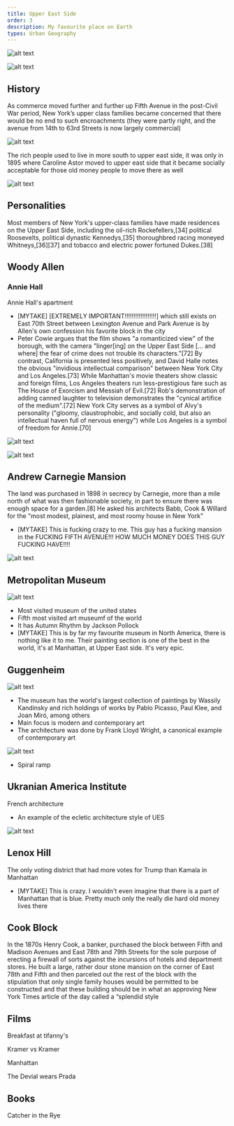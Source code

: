 ```yaml
---
title: Upper East Side
order: 3
description: My favourite place on Earth
types: Urban Geography
---
```


![alt text](image-9.png)


![alt text](image-4.png)

## History

As commerce moved further and further up Fifth Avenue in the post-Civil War period, New York’s upper class families became concerned that there would be no end to such encroachments (they were partly right, and the avenue from 14th to 63rd Streets is now largely commercial)

![alt text](image-1.png)

The rich people used to live in more south to upper east side, it was only in 1895 where Caroline Astor moved to upper east side that it became
socially acceptable for those old money people to move there as well

![alt text](image.png)


## Personalities

Most members of New York's upper-class families have made residences on the Upper East Side, including the oil-rich Rockefellers,[34] political Roosevelts, political dynastic Kennedys,[35] thoroughbred racing moneyed Whitneys,[36][37] and tobacco and electric power fortuned Dukes.[38]

## Woody Allen

### Annie Hall

Annie Hall's apartment
- [MYTAKE] [EXTREMELY IMPORTANT!!!!!!!!!!!!!!!!!!] which still exists on East 70th Street between Lexington Avenue and Park Avenue is by Allen's own confession his favorite block in the city
- Peter Cowie argues that the film shows "a romanticized view" of the borough, with the camera "linger[ing] on the Upper East Side [... and where] the fear of crime does not trouble its characters."[72] By contrast, California is presented less positively, and David Halle notes the obvious "invidious intellectual comparison" between New York City and Los Angeles.[73] While Manhattan's movie theaters show classic and foreign films, Los Angeles theaters run less-prestigious fare such as The House of Exorcism and Messiah of Evil.[72] Rob's demonstration of adding canned laughter to television demonstrates the "cynical artifice of the medium".[72] New York City serves as a symbol of Alvy's personality ("gloomy, claustrophobic, and socially cold, but also an intellectual haven full of nervous energy") while Los Angeles is a symbol of freedom for Annie.[70]

![alt text](image-10.png)

![alt text](<Screen Shot 2025-02-22 at 9.25.43 PM.png>)

## Andrew Carnegie Mansion

The land was purchased in 1898 in secrecy by Carnegie, more than a mile north of what was then fashionable society, in part to ensure there was enough space for a garden.[8] He asked his architects Babb, Cook & Willard for the "most modest, plainest, and most roomy house in New York"
- [MYTAKE] This is fucking crazy to me. This guy has a fucking mansion in the FUCKING FIFTH AVENUE!!! HOW MUCH MONEY DOES THIS GUY FUCKING HAVE!!!!

![alt text](image-6.png)

## Metropolitan Museum

![alt text](image-12.png)
- Most visited museum of the united states
- Fifth most visited art museumf of the world
- It has Autumn Rhythm by Jackson Pollock
- [MYTAKE] This is by far my favourite museum in North America, there is nothing like it to me. Their painting section is one of the best in the world, it's at Manhattan, at Upper East side. It's very epic.

## Guggenheim

![alt text](image-2.png)
- The museum has the world's largest collection of paintings by Wassily Kandinsky and rich holdings of works by Pablo Picasso, Paul Klee, and Joan Miró, among others
- Main focus is modern and contemporary art
- The architecture was done by Frank Lloyd Wright, a canonical example of contemporary art

![alt text](image-3.png)
- Spiral ramp

## Ukranian America Institute

French architecture
- An example of the ecletic architecture style of UES

![alt text](image-5.png)

## Lenox Hill

The only voting district that had more votes for Trump than Kamala in Manhattan
- [MYTAKE] This is crazy. I wouldn't even imagine that there is a part of Manhattan that is blue. Pretty much only the really die hard old money lives there

## Cook Block

In the 1870s Henry Cook, a banker, purchased the block between Fifth and Madison Avenues and East 78th and 79th Streets for the sole purpose of erecting a firewall of sorts against the incursions of hotels and department stores. He built a large, rather dour stone mansion on the corner of East 78th and Fifth and then parceled out the rest of the block with the stipulation that only single family houses would be permitted to be constructed and that these building should be in what an approving New York Times article of the day called a “splendid style

## Films

Breakfast at tifanny's

Kramer vs Kramer

Manhattan

The Devial wears Prada

## Books

Catcher in the Rye

